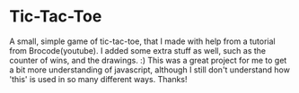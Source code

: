# Tic-Tac-Toe
A small, simple game of tic-tac-toe, that I made with help from a tutorial from Brocode(youtube). I added some extra stuff as well, such as the counter of wins, and the drawings. :) This was a great project for me to get a bit more understanding of javascript, although I still don't understand how 'this' is used in so many different ways. Thanks!
